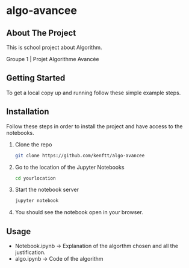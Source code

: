 # algo-avancee

## About The Project
This is school project about Algorithm.

Groupe 1 | Projet Algorithme Avancée

## Getting Started
To get a local copy up and running follow these simple example steps.

## Installation

Follow these steps in order to install the project and have access to the notebooks.

1. Clone the repo
   ```sh
   git clone https://github.com/kenftt/algo-avancee
   ```
2. Go to the location of the Jupyter Notebooks
   ```sh
   cd yourlocation
   ```
3. Start the notebook server
   ```sh
   jupyter notebook
   ```
4. You should see the notebook open in your browser.

## Usage

- Notebook.ipynb -> Explanation of the algorthm chosen and all the justification.
- algo.ipynb -> Code of the algorithm
